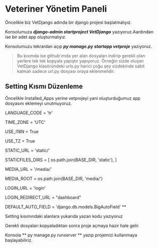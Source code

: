 # Veteriner Yönetim Paneli

Öncelikle biz VetDjango adında bir django projesi başlatmalıyız.

Konsolumuza ***django-admin startproject VetDjango*** yazıyoruz.Aardından ise bir adet app oluşturmalıyız.

Konsolumuzu tekrardan açıp ***py manage.py startapp vetproje*** yazıyoruz.

> Bu kısımda ise github'ımda yer alan dosyaları indirip gerekli olan yerlere tek tek kopyala yapıştır yapıyoruz. Örneğin sizde oluşan VetDjango klasöründeki urls.py harici çoğu şey
sizdekinde sabit kalmalı sadece url.py dosyası oraya eklenmelidir.

## Setting Kısmı Düzenleme

Öncelikle Installed_Apps yerine vetprojeyi yani oluşturduğumuz app dosyasını eklemeyi unutmuyoruz.


LANGUAGE_CODE = 'tr'

TIME_ZONE = 'UTC'

USE_I18N = True

USE_TZ = True

STATIC_URL = 'static/'

STATICFILES_DIRS = [
    os.path.join(BASE_DIR, 'static'),
]

MEDIA_URL = '/media/'

MEDIA_ROOT = os.path.join(BASE_DIR, 'media/')

LOGIN_URL = 'login'

LOGIN_REDIRECT_URL = "dashboard"

DEFAULT_AUTO_FIELD = 'django.db.models.BigAutoField' **

Setting kısımındaki alanlara yukarıda yazan kodu yazıyoruz


Gerekli dosyaları kopyaladıktan sonra proje açmaya hazır hale gelir.

Konsola ** py manage.py runserver ** yazıp projemizi kullanmaya başlayabiliriz.
